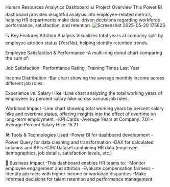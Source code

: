 Human Resources Analytics Dashboard
📊 Project Overview
This Power BI dashboard provides insightful analysis into employee-related metrics, helping HR departments make data-driven decisions regarding workforce performance, satisfaction, and retention.
![Screenshot 2025-05-20 175823](https://github.com/user-attachments/assets/6c94b3e8-905c-449d-a24f-b8d8e025d4ac)


🔍 Key Features
Attrition Analysis
Visualizes total years at company split by employee attrition status (Yes/No), helping identify retention trends.

Employee Satisfaction & Performance
-A multi-ring donut chart comparing the sum of:

Job Satisfaction
-Performance Rating
-Training Times Last Year

Income Distribution
-Bar chart showing the average monthly income across different job roles.

Experience vs. Salary Hike
-Line chart analyzing the total working years of employees by percent salary hike across various job roles.

Workload Impact
-Line chart showing total working years by percent salary hike and overtime status, offering insights into the effect of overtime on long-term employment.
-KPI Cards
-Average Years at Company: 7.01
-Average Percent Salary Hike: 15.21

🛠️ Tools & Technologies Used
-Power BI for dashboard development
-Power Query for data cleaning and transformation
-DAX for calculated columns and KPIs
-CSV Dataset containing HR data (employee demographics, job details, satisfaction levels, etc.)

📌 Business Impact
-This dashboard enables HR teams to:
-Monitor employee engagement and attrition
-Evaluate compensation fairness
-Identify job roles with higher income or workload disparities
-Make informed decisions for talent retention and performance management
